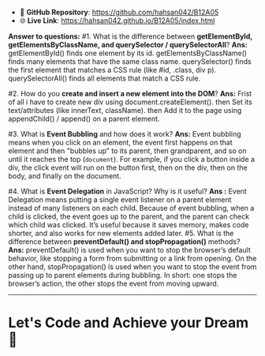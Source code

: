 
- 📂 **GitHub Repository**: https://github.com/hahsan042/B12A05
- 🌐 **Live Link**: https://hahsan042.github.io/B12A05/index.html
  
 **Answer to questions:**
#1. What is the difference between **getElementById, getElementsByClassName, and querySelector / querySelectorAll**?
  **Ans:** getElementById() finds one element by its id.
getElementsByClassName() finds many elements that have the same class name.
querySelector() finds the first element that matches a CSS rule (like #id, .class, div p).
querySelectorAll() finds all elements that match a CSS rule.

#2. How do you **create and insert a new element into the DOM**?
 **Ans:** Frist of all i have to  create new div using document.createElement().
 then Set its text/attributes (like innerText, className).
 then Add it to the page using appendChild() / append() on a parent element.

#3. What is **Event Bubbling** and how does it work?
   **Ans:** Event bubbling means when you click on an element, the event first happens on that element and then "bubbles up" to its parent, then grandparent, and so on until it reaches the top (`document`). For example, if you click a button inside a div, the click event will run on the button first, then on the div, then on the body, and finally on the document. 

#4. What is **Event Delegation** in JavaScript? Why is it useful?
   **Ans :** Event Delegation means putting a single event listener on a parent element instead of many listeners on each child. Because of event bubbling, when a child is clicked, the event goes up to the parent, and the parent can check which child was clicked. It’s useful because it saves memory, makes code shorter, and also works for new elements added later.
#5. What is the difference between **preventDefault() and stopPropagation()** methods?
**Ans:** preventDefault() is used when you want to stop the browser’s default behavior, like stopping a form from submitting or a link from opening. On the other hand, stopPropagation() is used when you want to stop the event from passing up to parent elements during bubbling. In short: one stops the browser’s action, the other stops the event from moving upward.





---

# Let's Code and Achieve your Dream 🎯
